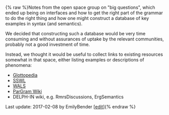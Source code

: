 {% raw %}Notes from the open space group on "big questions", which ended up being
on interfaces and how to get the right part of the grammar to do the
right thing and how one might construct a database of key examples in
syntax (and semantics).

We decided that constructing such a database would be very time
consuming and without assurances of uptake by the relevant communities,
probably not a good investment of time.

Instead, we thought it would be useful to collect links to existing
resources somewhat in that space, either listing examples or
descriptions of phenomena:

- [Glottopedia](http://www.glottopedia.org/index.php/Main_Page)
- [SSWL](http://sswl.railsplayground.net/)
- [WALS](http://wals.info)
- [ParGram
Wiki](http://typo.uni-konstanz.de:3001/projects/pargram/wiki)
- DELPH-IN wiki, e.g. RmrsDiscussions,
ErgSemantics

Last update: 2017-02-08 by EmilyBender [[edit](https://github.com/delph-in/docs/wiki/SynSem_LysebuResources/_edit)]{% endraw %}